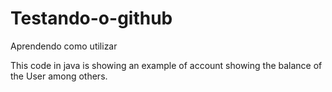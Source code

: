 Testando-o-github
=================

Aprendendo como utilizar

This code in java is showing an example of account showing the balance of the User among others.
